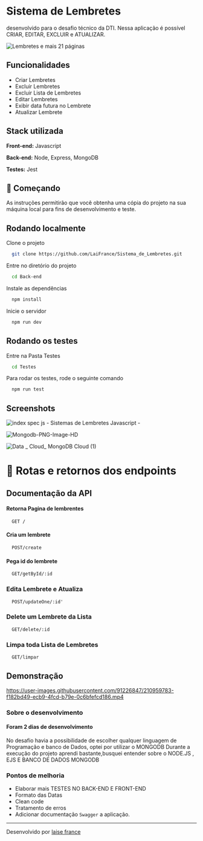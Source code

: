 # Sistema de Lembretes
desenvolvido para o desafio técnico da DTI. Nessa aplicação é possível CRIAR, EDITAR, EXCLUIR e ATUALIZAR.

![Lembretes e mais 21 páginas ](https://user-images.githubusercontent.com/91226847/211029485-5445f296-0c9d-4a0c-b73e-68791994523e.png)


## Funcionalidades

- Criar Lembretes
- Excluir Lembretes
- Excluir Lista de Lembretes
- Editar Lembretes
- Exibir data futura no Lembrete
- Atualizar Lembrete 


## Stack utilizada

**Front-end:** Javascript

**Back-end:** Node, Express, MongoDB

**Testes:** Jest


 ## 🚀 Começando
 
 As instruções permitirão que você obtenha uma cópia do projeto na sua máquina local para fins de desenvolvimento e teste.

## Rodando localmente

Clone o projeto

```bash
  git clone https://github.com/LaiFrance/Sistema_de_Lembretes.git
```

Entre no diretório do projeto

```bash
  cd Back-end
```

Instale as dependências

```bash
  npm install
```

Inicie o servidor

```bash
  npm run dev

```



## Rodando os testes

Entre na Pasta Testes

```bash
  cd Testes
```

Para rodar os testes, rode o seguinte comando

```bash
  npm run test
```

## Screenshots

![index spec js - Sistemas de Lembretes Javascript - ](https://user-images.githubusercontent.com/91226847/210962316-698af75a-01e5-4c5b-a828-0530350050a8.png)

![Mongodb-PNG-Image-HD](https://user-images.githubusercontent.com/91226847/211031218-1b1498df-87f9-4bce-ab88-1cb04acdec60.png)


![Data _ Cloud_ MongoDB Cloud (1)](https://user-images.githubusercontent.com/91226847/210962723-a81b9e52-4aa6-46d4-938e-4d1f96c7a0dd.png)



# 📌  Rotas e retornos dos endpoints

## Documentação da API

#### Retorna Pagina de lembrentes

```http
  GET /
```

#### Cria um lembrete

```http
  POST/create
```

#### Pega id do lembrete

```http
  GET/getById/:id
```
### Edita Lembrete e Atualiza

```http
  POST/updateOne/:id'
```
### Delete um Lembrete da Lista
```http
  GET/delete/:id
```
### Limpa toda Lista de Lembretes

```http
  GET/limpar
```

## Demonstração






https://user-images.githubusercontent.com/91226847/210959783-f182bd49-ecb9-4fcd-b79e-0c6bfefcd186.mp4


### Sobre o desenvolvimento

#### Foram 2 dias de desenvolvimento

No desafio havia a possibilidade de escolher qualquer linguagem de Programação e banco de Dados, optei por utilizar o MONGODB 
Durante a execução do projeto aprendi bastante,busquei entender sobre o NODE.JS , EJS E BANCO DE DADOS MONGODB


### Pontos de melhoria

* Elaborar mais TESTES NO BACK-END E FRONT-END
* Formato das Datas 
* Clean code 
* Tratamento de erros
* Adicionar documentação `Swagger` a aplicação.

---
Desenvolvido por [laise france](https://www.linkedin.com/in/laise-france/)




